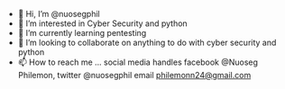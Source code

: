 - 👋 Hi, I’m @nuosegphil
- 👀 I’m interested in Cyber Security and  python 
- 🌱 I’m currently learning pentesting
- 💞️ I’m looking to collaborate on anything to do with cyber security and python
- 📫 How to reach me ... social media handles facebook @Nuoseg Philemon, twitter @nuosegphil email philemonn24@gmail.com

<!---
nuosegphil/nuosegphil is a ✨ special ✨ repository because its `README.md` (this file) appears on your GitHub profile.
You can click the Preview link to take a look at your changes.
--->
